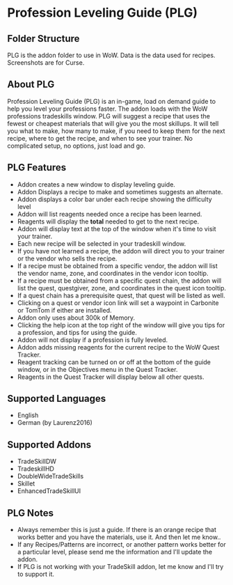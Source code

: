 # Profession Leveling Guide (PLG)

## Folder Structure
PLG is the addon folder to use in WoW.  Data is the data used for recipes.  Screenshots are for Curse.

## About PLG

Profession Leveling Guide (PLG) is an in-game, load on demand guide to help you level your professions faster.  The addon loads with the WoW professions tradeskills window.  PLG will suggest a recipe that uses the fewest or cheapest materials that will give you the most skillups.  It will tell you what to make, how many to make, if you need to keep them for the next recipe, where to get the recipe, and when to see your trainer.  No complicated setup, no options, just load and go.

## PLG Features

* Addon creates a new window to display leveling guide.
* Addon Displays a recipe to make and sometimes suggests an alternate.
* Addon displays a color bar under each recipe showing the difficulty level
* Addon will list reagents needed once a recipe has been learned.
* Reagents will display the **total** needed to get to the next recipe.
* Addon will display text at the top of the window when it's time to visit your trainer.
* Each new recipe will be selected in your tradeskill window.  
* If you have not learned a recipe, the addon will direct you to your trainer or the vendor who sells the recipe.
* If a recipe must be obtained from a specific vendor, the addon will list the vendor name, zone, and coordinates in the vendor icon tooltip.
* If a recipe must be obtained from a specific quest chain, the addon will list the quest, questgiver, zone, and coordinates in the quest icon tooltip.
* If a quest chain has a prerequisite quest, that quest will be listed as well.
* Clicking on a quest or vendor icon link will set a waypoint in Carbonite or TomTom if either are installed.
* Addon only uses about 300k of Memory.
* Clicking the help icon at the top right of the window will give you tips for a profession, and tips for using the guide.
* Addon will not display if a profession is fully leveled.
* Addon adds missing reagents for the current recipe to the WoW Quest Tracker.
* Reagent tracking can be turned on or off at the bottom of the guide window, or in the Objectives menu in the Quest Tracker.
* Reagents in the Quest Tracker will display below all other quests.

## Supported Languages

* English
* German (by Laurenz2016)

## Supported Addons

* TradeSkillDW
* TradeskillHD
* DoubleWideTradeSkills
* Skillet
* EnhancedTradeSkillUI

## PLG Notes

* Always remember this is just a guide.  If there is an orange recipe that works better and you have the materials, use it.  And then let me know..
* If any Recipes/Patterns are incorrect, or another pattern works better for a particular level, please send me the information and I'll update the addon.
* If PLG is not working with your TradeSkill addon, let me know and I'll try to support it.